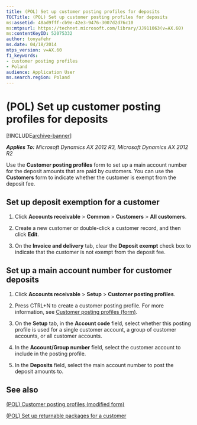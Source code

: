 ```yaml
---
title: (POL) Set up customer posting profiles for deposits
TOCTitle: (POL) Set up customer posting profiles for deposits
ms:assetid: 48ad9fff-cb9e-42e3-9476-3007d2d76c10
ms:mtpsurl: https://technet.microsoft.com/library/JJ911063(v=AX.60)
ms:contentKeyID: 52075332
author: tonyafehr
ms.date: 04/18/2014
mtps_version: v=AX.60
f1_keywords:
- customer posting profiles
- Poland
audience: Application User
ms.search.region: Poland
---
```


# (POL) Set up customer posting profiles for deposits 


[!INCLUDE[archive-banner](includes/archive-banner.md)]


_**Applies To:** Microsoft Dynamics AX 2012 R3, Microsoft Dynamics AX 2012 R2_

Use the **Customer posting profiles** form to set up a main account number for the deposit amounts that are paid by customers. You can use the **Customers** form to indicate whether the customer is exempt from the deposit fee.

## Set up deposit exemption for a customer

1.  Click **Accounts receivable** \> **Common** \> **Customers** \> **All customers**.

2.  Create a new customer or double-click a customer record, and then click **Edit**.

3.  On the **Invoice and delivery** tab, clear the **Deposit exempt** check box to indicate that the customer is not exempt from the deposit fee.

## Set up a main account number for customer deposits

1.  Click **Accounts receivable** \> **Setup** \> **Customer posting profiles**.

2.  Press CTRL+N to create a customer posting profile. For more information, see [Customer posting profiles (form)](https://technet.microsoft.com/library/aa600572\(v=ax.60\)).

3.  On the **Setup** tab, in the **Account code** field, select whether this posting profile is used for a single customer account, a group of customer accounts, or all customer accounts.

4.  In the **Account/Group number** field, select the customer account to include in the posting profile.

5.  In the **Deposits** field, select the main account number to post the deposit amounts to.

## See also

[(POL) Customer posting profiles (modified form)](https://technet.microsoft.com/library/jj923262\(v=ax.60\))

[(POL) Set up returnable packages for a customer](pol-set-up-returnable-packages-for-a-customer.md)

  


